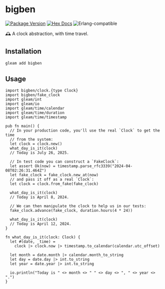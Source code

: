 # bigben

[![Package Version](https://img.shields.io/hexpm/v/bigben)](https://hex.pm/packages/bigben)
[![Hex Docs](https://img.shields.io/badge/hex-docs-ffaff3)](https://hexdocs.pm/bigben/)
![Erlang-compatible](https://img.shields.io/badge/target-erlang-b83998)

🕰️ A clock abstraction, with time travel.

## Installation

```sh
gleam add bigben
```

## Usage

```gleam
import bigben/clock.{type Clock}
import bigben/fake_clock
import gleam/int
import gleam/io
import gleam/time/calendar
import gleam/time/duration
import gleam/time/timestamp

pub fn main() {
  // In your production code, you'll use the real `Clock` to get the time
  // from the system:
  let clock = clock.new()
  what_day_is_it(clock)
  // Today is July 26, 2025.

  // In test code you can construct a `FakeClock`:
  let assert Ok(now) = timestamp.parse_rfc3339("2024-04-08T02:26:31.464Z")
  let fake_clock = fake_clock.new_at(now)
  // and pass it off as a real `Clock`:
  let clock = clock.from_fake(fake_clock)

  what_day_is_it(clock)
  // Today is April 8, 2024.

  // We can then manipulate the clock to help us in our tests:
  fake_clock.advance(fake_clock, duration.hours(4 * 24))

  what_day_is_it(clock)
  // Today is April 12, 2024.
}

fn what_day_is_it(clock: Clock) {
  let #(date, _time) =
    clock |> clock.now |> timestamp.to_calendar(calendar.utc_offset)

  let month = date.month |> calendar.month_to_string
  let day = date.day |> int.to_string
  let year = date.year |> int.to_string

  io.println("Today is " <> month <> " " <> day <> ", " <> year <> ".")
}
```
